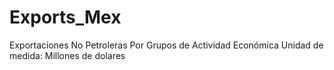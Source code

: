# Exports_Mex
Exportaciones No Petroleras Por Grupos de Actividad Económica
Unidad de medida: Millones de dolares 
